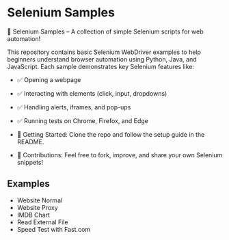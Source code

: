 # Selenium Samples


🚀 Selenium Samples – A collection of simple Selenium scripts for web automation!

This repository contains basic Selenium WebDriver examples to help beginners understand browser automation using Python, Java, and JavaScript. Each sample demonstrates key Selenium features like:

* ✅ Opening a webpage
* ✅ Interacting with elements (click, input, dropdowns)
* ✅ Handling alerts, iframes, and pop-ups
* ✅ Running tests on Chrome, Firefox, and Edge

* 🔹 Getting Started: Clone the repo and follow the setup guide in the README.
* 🔹 Contributions: Feel free to fork, improve, and share your own Selenium snippets!

## Examples

* Website Normal
* Website Proxy
* IMDB Chart
* Read External File
* Speed Test with Fast.com